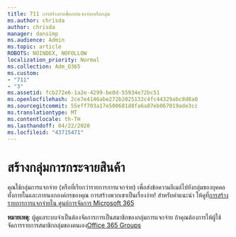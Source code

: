 ```yaml
---
title: 711 การสร้างรายชื่อการแจกจ่ายหรือกลุ่ม
ms.author: chrisda
author: chrisda
manager: dansimp
ms.audience: Admin
ms.topic: article
ROBOTS: NOINDEX, NOFOLLOW
localization_priority: Normal
ms.collection: Adm_O365
ms.custom:
- "711"
- "3"
ms.assetid: fcb272e6-1a2e-4299-be0d-55934e72bc51
ms.openlocfilehash: 2ce7e4146abe272b2025132c4fc44329abc8d8a0
ms.sourcegitcommit: 55eff703a17e500681d8fa6a87eb067019ade3cc
ms.translationtype: MT
ms.contentlocale: th-TH
ms.lasthandoff: 04/22/2020
ms.locfileid: "43715471"
---
```

# <a name="create-distribution-groups"></a>สร้างกลุ่มการกระจายสินค้า

คุณใช้กลุ่มการแจกจ่าย (หรือที่เรียกว่ารายการการแจกจ่าย) เพื่อส่งข้อความอีเมล์ไปยังกลุ่มของบุคคลทั้งภายในและภายนอกองค์กรของคุณ การสร้างพวกเขาเป็นเรื่องง่าย! สําหรับคําแนะนํา ให้ดูที่[การสร้างรายการการแจกจ่ายใน ศูนย์การจัดการ Microsoft 365](https://docs.microsoft.com/office365/admin/setup/create-distribution-lists)

**หมายเหตุ**: ผู้ดูแลระบบจําเป็นต้องจัดการการเป็นสมาชิกของกลุ่มการแจกจ่าย ถ้าคุณต้องการให้ผู้ใช้จัดการรายการสมาชิกกลุ่มของตนเอง[Office 365 Groups](https://support.office.com/article/b565caa1-5c40-40ef-9915-60fdb2d97fa2)
